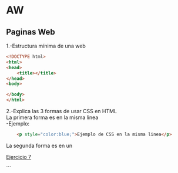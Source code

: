 # AW
## Paginas Web
1.-Estructura mínima de una web
```html
<!DOCTYPE html>
<html>
<head>
	<title></title>
</head>
<body>

</body>
</html>
```
2.-Explica las 3 formas de usar CSS en HTML <br>
La primera forma es en la misma linea<br>
-Ejemplo:
```html
	<p style="color:blue;">Ejemplo de CSS en la misma linea</p>
```
La segunda forma es en un <style> dentro del elemento "head" <br>
-Ejemplo:
```html
<!DOCTYPE html>
<html>
<head>
<style>
p    {
	color: red;}
</style>
</head>
<body>

<h1>Cabecera</h1>
<p>Un paragrafo.</p>

</body>
</html>
```
Por ultimo crear un archivo CSS y enlazarlo con el html<br>
-Ejemplo:
```html
<!DOCTYPE html>
<html>
<head>
  <link rel="stylesheet" href="estilos.css">
</head>
<body>

<h1>Cabecera</h1>
<p>Un paragrafo.</p>

</body>
</html>
```
3.-Crea una lista sin ordenar con 5 ingredientes de una receta de cocina
```html
<ul>
	<li>arina</li>
	<li>Limón</li>
	<li>Pimienta</li>
	<li>Sal</li>
	<li>Ajo</li>
</ul>
```
4.-Como se puede incluir javascript en HTML <br>
 Se incorpora con la etiqueta <script>
```html
	<script>
	document.getElementById("Prueba").innerHTML = "Prueba JavaScript";
</script>
```
5.-¿Que diferencia hay entre una clase y una ID <br><br>
	Una clase engloba varios elementos para que tengan el mismo codigo CSS, "p" y "h2" pueden tener la misma clase, <br>
	en cambio un ID solo puede haber un ID unico que pertenezca a un elemento aparte el Id diferencia entre minusculas y <br> 
	mayusculas, y no puede contener un espacio ni tabulaciones, al conterio que una clase.<br><br>
6.-Código para hacer un enlace a otra página y que esta se abra en una nueva ventana
```html
<a href="https://www.google.com" target="_blank">Ejercicio 6</a> 
```
7.-¿Qué son las pseudoclases?, pon ejemplos.<br><br>
Se utiliza para definir un estado a un elemento. Da estilos cuando pasamos el cursor por encima del texto, cuando el enlace<br>
ha sido visitado o cuando no han sido visitados o en una caja de texto cuando lo has seleccionado.
	```html
	<!DOCTYPE html>
<html>
<head>
<style>
/* Cuando el link no esta visitado*/
a:link {
    color: orange;
}

/* Cuando el link esta visitado */
a:visited {
    color: purple;
}

/* Cuando pasas el raton por encima */
a:hover {
    color: red;
}

/* cuando lo seleccionas */
a:active {
    color: blue;
}
</style>
</head>
<body>

<p><a href="https://www.google.com" target="_blank">Ejercicio 7</a></p>
</body>
</html>
	```
